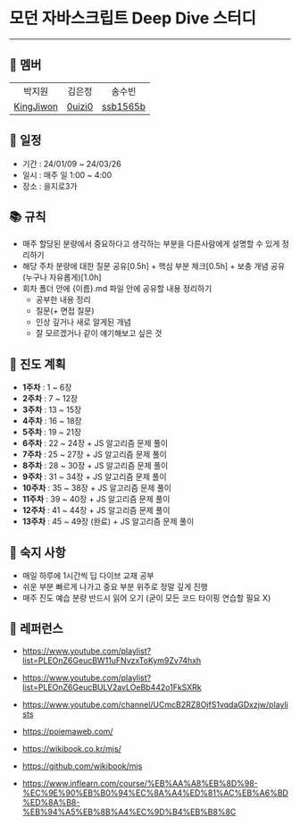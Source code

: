 # **모던 자바스크립트 Deep Dive 스터디**

---

## 👬 멤버

<table>
   <tr align="center">
    <td>박지원</td>
    <td>김은정</td>
    <td>송수빈</td>
   </tr>
   <tr align="center">
      <td><a href= 'https://github.com/KingJiwon'>KingJiwon</a></td>
      <td><a href= 'https://github.com/0uizi0'>0uizi0</a></td>
      <td><a href='https://github.com/ssb1565b'>ssb1565b</a></td>
   </tr>
</table>

## 🧭 일정

- 기간 : 24/01/09 ~ 24/03/26
- 일시 : 매주 일 1:00 ~ 4:00
- 장소 : 을지로3가

## 📚 규칙

- 매주 할당된 분량에서 중요하다고 생각하는 부분을 다른사람에게 설명할 수 있게 정리하기
- 해당 주차 분량에 대한 질문 공유[0.5h] + 핵심 부분 체크[0.5h] + 보충 개념 공유 (누구나 자유롭게)[1.0h]
- 회차 폴더 안에 {이름}.md 파일 안에 공유할 내용 정리하기
  - 공부한 내용 정리
  - 질문(+ 면접 질문)
  - 인상 깊거나 새로 알게된 개념
  - 잘 모르겠거나 같이 얘기해보고 싶은 것

## 📆 진도 계획

- **1주차** : 1 ~ 6장
- **2주차** : 7 ~ 12장
- **3주차** : 13 ~ 15장
- **4주차** : 16 ~ 18장
- **5주차** : 19 ~ 21장
- **6주차** : 22 ~ 24장 + JS 알고리즘 문제 풀이
- **7주차** : 25 ~ 27장 + JS 알고리즘 문제 풀이
- **8주차** : 28 ~ 30장 + JS 알고리즘 문제 풀이
- **9주차** : 31 ~ 34장 + JS 알고리즘 문제 풀이
- **10주차** : 35 ~ 38장 + JS 알고리즘 문제 풀이
- **11주차** : 39 ~ 40장 + JS 알고리즘 문제 풀이
- **12주차** : 41 ~ 44장 + JS 알고리즘 문제 풀이
- **13주차** : 45 ~ 49장 (완료) + JS 알고리즘 문제 풀이

## 🚥 숙지 사항

- 매일 하루에 1시간씩 딥 다이브 교재 공부
- 쉬운 부분 빠르게 나가고 중요 부분 위주로 정말 깊게 진행
- 매주 진도 예습 분량 반드시 읽어 오기 (굳이 모든 코드 타이핑 연습할 필요 X)

## 📎 레퍼런스

- https://www.youtube.com/playlist?list=PLEOnZ6GeucBW11uFNvzxToKym9Zv74hxh

- https://www.youtube.com/playlist?list=PLEOnZ6GeucBULV2avLOeBb442o1FkSXRk

- https://www.youtube.com/channel/UCmcB2RZ8OjfS1vqdaGDxzjw/playlists

- https://poiemaweb.com/

- https://wikibook.co.kr/mjs/

- https://github.com/wikibook/mjs

- https://www.inflearn.com/course/%EB%AA%A8%EB%8D%98-%EC%9E%90%EB%B0%94%EC%8A%A4%ED%81%AC%EB%A6%BD%ED%8A%B8-%EB%94%A5%EB%8B%A4%EC%9D%B4%EB%B8%8C
